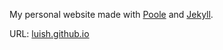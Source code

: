 My personal website made with [Poole](https://github.com/poole/poole) and [Jekyll](http://jekyllrb.com/).

URL: [luish.github.io](http://luish.github.io)

